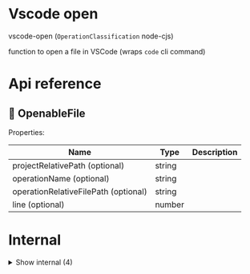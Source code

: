# Vscode open

vscode-open (`OperationClassification` node-cjs)

function to open a file in VSCode (wraps `code` cli command)




# Api reference

## 🔹 OpenableFile

Properties: 

 | Name | Type | Description |
|---|---|---|
| projectRelativePath (optional) | string |  |
| operationName (optional) | string |  |
| operationRelativeFilePath (optional) | string |  |
| line (optional) | number |  |


# Internal

<details><summary>Show internal (4)</summary>
    
  # getOpenableFilePath()




| Input      |    |    |
| ---------- | -- | -- |
| file | `OpenableFile` |  |
| **Output** |    |    |



## vscodeOpen()

opens a file in vscode through the "code" cli


| Input      |    |    |
| ---------- | -- | -- |
| config | { files?: `OpenableFile`[], <br /> } |  |
| **Output** |    |    |



## 📄 getOpenableFilePath (exported const)

## 📄 vscodeOpen (exported const)

opens a file in vscode through the "code" cli
  </details>

